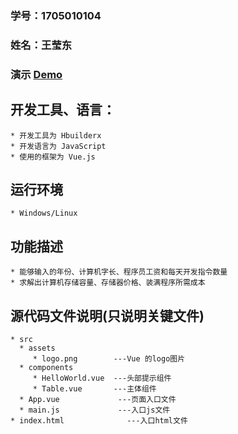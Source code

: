 ### 学号：1705010104
### 姓名：王莹东

### 演示 [Demo](http://www.willdove.top/homework/)

## 开发工具、语言：
	* 开发工具为 Hbuilderx 
	* 开发语言为 JavaScript
	* 使用的框架为 Vue.js
## 运行环境
	* Windows/Linux
## 功能描述
	* 能够输入的年份、计算机字长、程序员工资和每天开发指令数量
	* 求解出计算机存储容量、存储器价格、装满程序所需成本
## 源代码文件说明(只说明关键文件)
	* src
	  * assets
	     * logo.png        ---Vue 的logo图片
	  * components
	     * HelloWorld.vue  ---头部提示组件
	     * Table.vue       ---主体组件
	  * App.vue             ---页面入口文件
	  * main.js             ---入口js文件
	* index.html              ---入口html文件
